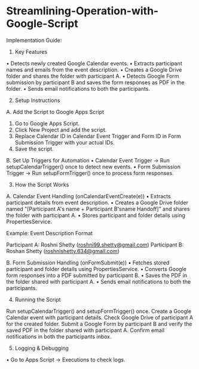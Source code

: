 # Streamlining-Operation-with-Google-Script

Implementation Guide:

 1. Key Features
    
• Detects newly created Google Calendar events.
• Extracts participant names and emails from the event description.
• Creates a Google Drive folder and shares the folder with participant A.
• Detects Google Form submission by participant B and saves the form responses as PDF in the folder.
• Sends email notifications to both the participants.

 2. Setup Instructions
    
A. Add the Script to Google Apps Script
1. Go to Google Apps Script.
2. Click New Project and add the script.
3. Replace Calendar ID in Calendar Event Trigger and Form ID in Form Submission Trigger with your actual IDs.
4. Save the script.
   
B. Set Up Triggers for Automation
• Calendar Event Trigger → Run setupCalendarTrigger() once to detect new events.
• Form Submission Trigger → Run setupFormTrigger() once to process form responses.

 3. How the Script Works
    
A. Calendar Event Handling (onCalendarEventCreate(e))
• Extracts participant details from event description.
• Creates a Google Drive folder named "[Participant A's name + Participant B'sname Handoff]” and shares the folder with participant A.
• Stores participant and folder details using PropertiesService.

Example: Event Description Format

  Participant A: Roshni Shetty (roshni99.shetty@gmail.com)
  Participant B: Roshan Shetty (roshnishetty.634@gmail.com)

B. Form Submission Handling (onFormSubmit(e))
• Fetches stored participant and folder details using PropertiesService.
• Converts Google form responses into a PDF submitted by participant B.
• Saves the PDF in the folder shared with participant A.
• Sends email notifications to both the participants.

 4. Running the Script
    
   Run setupCalendarTrigger() and setupFormTrigger() once.
   Create a Google Calendar event with participant details.
   Check Google Drive of participant A for the created folder.
   Submit a Google Form by participant B and verify the saved PDF in the folder shared with participant A.
   Confirm email notifications in both the participants inbox.
   
 5. Logging & Debugging
    
• Go to Apps Script → Executions to check logs.
